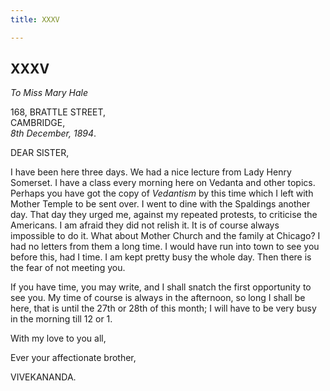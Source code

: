 ```yaml
---
title: XXXV

---
```





  

  
  
  
  


## XXXV

*To Miss Mary Hale*

168, BRATTLE STREET,  
CAMBRIDGE,  
*8th December, 1894*.

DEAR SISTER,

I have been here three days. We had a nice lecture from Lady Henry
Somerset. I have a class every morning here on Vedanta and other topics.
Perhaps you have got the copy of *Vedantism* by this time which I left
with Mother Temple to be sent over. I went to dine with the Spaldings
another day. That day they urged me, against my repeated protests, to
criticise the Americans. I am afraid they did not relish it. It is of
course always impossible to do it. What about Mother Church and the
family at Chicago? I had no letters from them a long time. I would have
run into town to see you before this, had I time. I am kept pretty busy
the whole day. Then there is the fear of not meeting you.

If you have time, you may write, and I shall snatch the first
opportunity to see you. My time of course is always in the afternoon, so
long I shall be here, that is until the 27th or 28th of this month; I
will have to be very busy in the morning till 12 or 1.

With my love to you all,

Ever your affectionate brother,

VIVEKANANDA.


